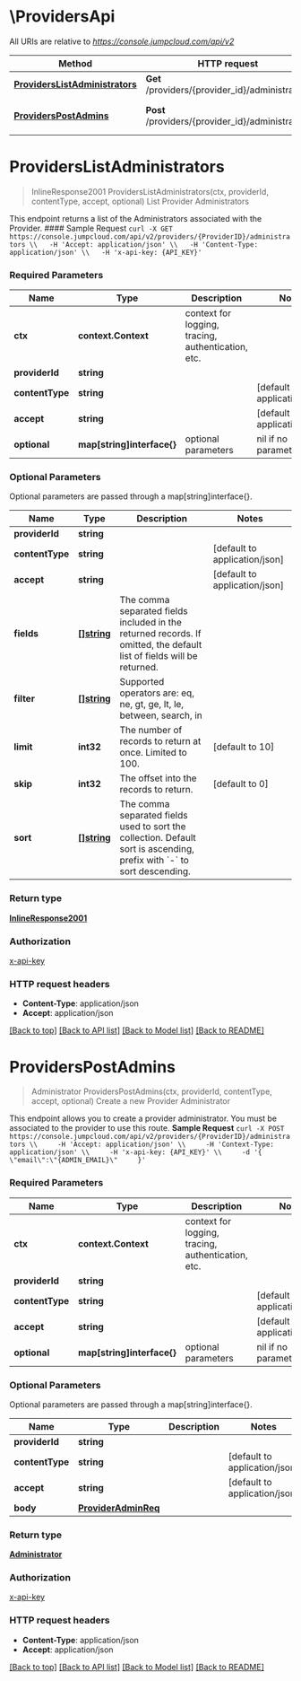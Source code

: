 # \ProvidersApi

All URIs are relative to *https://console.jumpcloud.com/api/v2*

Method | HTTP request | Description
------------- | ------------- | -------------
[**ProvidersListAdministrators**](ProvidersApi.md#ProvidersListAdministrators) | **Get** /providers/{provider_id}/administrators | List Provider Administrators
[**ProvidersPostAdmins**](ProvidersApi.md#ProvidersPostAdmins) | **Post** /providers/{provider_id}/administrators | Create a new Provider Administrator


# **ProvidersListAdministrators**
> InlineResponse2001 ProvidersListAdministrators(ctx, providerId, contentType, accept, optional)
List Provider Administrators

This endpoint returns a list of the Administrators associated with the Provider.  #### Sample Request ``` curl -X GET https://console.jumpcloud.com/api/v2/providers/{ProviderID}/administrators \\   -H 'Accept: application/json' \\   -H 'Content-Type: application/json' \\   -H 'x-api-key: {API_KEY}' ```

### Required Parameters

Name | Type | Description  | Notes
------------- | ------------- | ------------- | -------------
 **ctx** | **context.Context** | context for logging, tracing, authentication, etc.
  **providerId** | **string**|  | 
  **contentType** | **string**|  | [default to application/json]
  **accept** | **string**|  | [default to application/json]
 **optional** | **map[string]interface{}** | optional parameters | nil if no parameters

### Optional Parameters
Optional parameters are passed through a map[string]interface{}.

Name | Type | Description  | Notes
------------- | ------------- | ------------- | -------------
 **providerId** | **string**|  | 
 **contentType** | **string**|  | [default to application/json]
 **accept** | **string**|  | [default to application/json]
 **fields** | [**[]string**](string.md)| The comma separated fields included in the returned records. If omitted, the default list of fields will be returned.  | 
 **filter** | [**[]string**](string.md)| Supported operators are: eq, ne, gt, ge, lt, le, between, search, in | 
 **limit** | **int32**| The number of records to return at once. Limited to 100. | [default to 10]
 **skip** | **int32**| The offset into the records to return. | [default to 0]
 **sort** | [**[]string**](string.md)| The comma separated fields used to sort the collection. Default sort is ascending, prefix with &#x60;-&#x60; to sort descending.  | 

### Return type

[**InlineResponse2001**](inline_response_200_1.md)

### Authorization

[x-api-key](../README.md#x-api-key)

### HTTP request headers

 - **Content-Type**: application/json
 - **Accept**: application/json

[[Back to top]](#) [[Back to API list]](../README.md#documentation-for-api-endpoints) [[Back to Model list]](../README.md#documentation-for-models) [[Back to README]](../README.md)

# **ProvidersPostAdmins**
> Administrator ProvidersPostAdmins(ctx, providerId, contentType, accept, optional)
Create a new Provider Administrator

This endpoint allows you to create a provider administrator. You must be associated to the provider to use this route.  **Sample Request**  ``` curl -X POST https://console.jumpcloud.com/api/v2/providers/{ProviderID}/administrators \\     -H 'Accept: application/json' \\     -H 'Context-Type: application/json' \\     -H 'x-api-key: {API_KEY}' \\     -d '{       \"email\":\"{ADMIN_EMAIL}\"     }' ```

### Required Parameters

Name | Type | Description  | Notes
------------- | ------------- | ------------- | -------------
 **ctx** | **context.Context** | context for logging, tracing, authentication, etc.
  **providerId** | **string**|  | 
  **contentType** | **string**|  | [default to application/json]
  **accept** | **string**|  | [default to application/json]
 **optional** | **map[string]interface{}** | optional parameters | nil if no parameters

### Optional Parameters
Optional parameters are passed through a map[string]interface{}.

Name | Type | Description  | Notes
------------- | ------------- | ------------- | -------------
 **providerId** | **string**|  | 
 **contentType** | **string**|  | [default to application/json]
 **accept** | **string**|  | [default to application/json]
 **body** | [**ProviderAdminReq**](ProviderAdminReq.md)|  | 

### Return type

[**Administrator**](Administrator.md)

### Authorization

[x-api-key](../README.md#x-api-key)

### HTTP request headers

 - **Content-Type**: application/json
 - **Accept**: application/json

[[Back to top]](#) [[Back to API list]](../README.md#documentation-for-api-endpoints) [[Back to Model list]](../README.md#documentation-for-models) [[Back to README]](../README.md)

